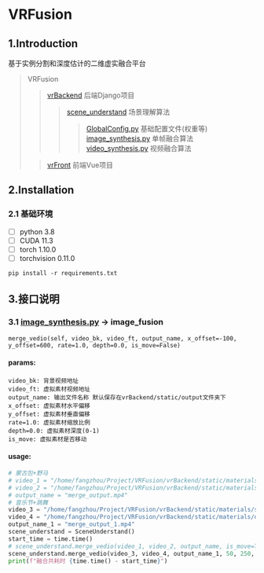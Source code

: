 # VRFusion

## 1.Introduction
基于实例分割和深度估计的二维虚实融合平台

> VRFusion
>> [vrBackend](vrBackend) 后端Django项目
>>> [scene_understand](vrBackend%2Fscene_understand)  场景理解算法
>>>> [GlobalConfig.py](vrBackend%2Fscene_understand%2FGlobalConfig.py)  基础配置文件(权重等)
>>>> [image_synthesis.py](vrBackend%2Fscene_understand%2Fimage_synthesis.py) 单帧融合算法
>>>> [video_synthesis.py](vrBackend%2Fscene_understand%2Fvedio_synthesis.py)  视频融合算法
> 
>> [vrFront](vrFront) 前端Vue项目

## 2.Installation
### 2.1 基础环境
- [ ] python 3.8
- [ ] CUDA 11.3
- [ ] torch 1.10.0
- [ ] torchvision 0.11.0
```
pip install -r requirements.txt
```

## 3.接口说明
### 3.1 [image_synthesis.py](vrBackend%2Fscene_understand%2Fimage_synthesis.py) -> image_fusion
`merge_vedio(self, video_bk, video_ft, output_name, x_offset=-100, y_offset=600, rate=1.0, depth=0.0, is_move=False)`   
#### params:
```
video_bk: 背景视频地址
video_ft: 虚拟素材视频地址
output_name: 输出文件名称 默认保存在vrBackend/static/output文件夹下
x_offset: 虚拟素材水平偏移
y_offset: 虚拟素材垂直偏移
rate=1.0: 虚拟素材缩放比例
depth=0.0: 虚拟素材深度(0-1)
is_move: 虚拟素材是否移动  
```
#### usage:
``` python
# 蒙古包+野马
# video_1 = "/home/fangzhou/Project/VRFusion/vrBackend/static/materials/stage_cut.mp4"
# video_2 = "/home/fangzhou/Project/VRFusion/vrBackend/static/materials/a00c9c1aa46a45fbb4b0250d2c2214d1.mov"
# output_name = "merge_output.mp4"
# 音乐节+跳舞
video_3 = "/home/fangzhou/Project/VRFusion/vrBackend/static/materials/stage_rap_cut.mp4"
video_4 = "/home/fangzhou/Project/VRFusion/vrBackend/static/materials/dance_1.mp4"
output_name_1 = "merge_output_1.mp4"
scene_understand = SceneUnderstand()
start_time = time.time()
# scene_understand.merge_vedio(video_1, video_2, output_name, is_move=True)
scene_understand.merge_vedio(video_3, video_4, output_name_1, 50, 250, 0.65, 0.7)
print(f"融合共耗时 {time.time() - start_time}")
```

